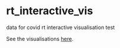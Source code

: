 # rt_interactive_vis
data for covid rt interactive visualisation test

See the visualisations [here](https://hamishgibbs.github.io/rt_interactive_vis/index.html).
